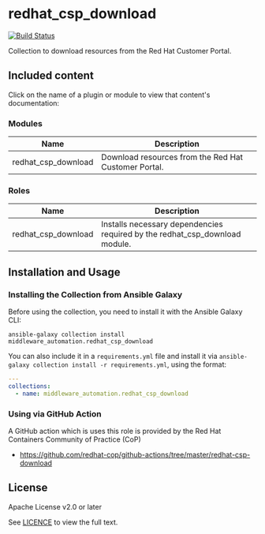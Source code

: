 # redhat_csp_download

[![Build Status](https://github.com/ansible-middleware/redhat-csp-download/workflows/CI/badge.svg?branch=main)](https://github.com/ansible-middleware/redhat-csp-download/actions?workflow=CI)

Collection to download resources from the Red Hat Customer Portal.

## Included content

Click on the name of a plugin or module to view that content's documentation:

### Modules
Name | Description
--- | ---
redhat_csp_download|Download resources from the Red Hat Customer Portal.

### Roles
Name | Description
--- | ---
redhat_csp_download|Installs necessary dependencies required by the redhat_csp_download module.

## Installation and Usage

### Installing the Collection from Ansible Galaxy

Before using the collection, you need to install it with the Ansible Galaxy CLI:

    ansible-galaxy collection install middleware_automation.redhat_csp_download

You can also include it in a `requirements.yml` file and install it via `ansible-galaxy collection install -r requirements.yml`, using the format:

```yaml
---
collections:
  - name: middleware_automation.redhat_csp_download
```
### Using via GitHub Action
A GitHub action which is uses this role is provided by the Red Hat Containers Community of Practice (CoP)
- https://github.com/redhat-cop/github-actions/tree/master/redhat-csp-download

## License

Apache License v2.0 or later

See [LICENCE](LICENSE) to view the full text.


